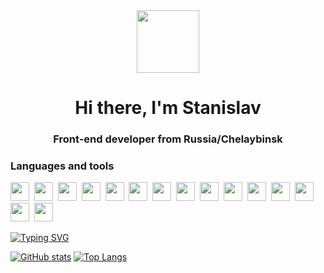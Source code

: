 <div id="header" align="center">
  <img src="https://media.giphy.com/media/M9gbBd9nbDrOTu1Mqx/giphy.gif" width="100"/>
  <h1>Hi there, I'm Stanislav</h1>
  <h3>Front-end developer from Russia/Chelaybinsk</h3>
</div>

### Languages and tools
<img src="https://cdn.jsdelivr.net/gh/devicons/devicon/icons/html5/html5-plain-wordmark.svg" width="30" />&nbsp;
<img src="https://cdn.jsdelivr.net/gh/devicons/devicon/icons/css3/css3-plain-wordmark.svg" width="30" />&nbsp;
<img src="https://cdn.jsdelivr.net/gh/devicons/devicon/icons/javascript/javascript-original.svg" width="30" />&nbsp;
<img src="https://cdn.jsdelivr.net/gh/devicons/devicon/icons/typescript/typescript-original.svg" width="30" />&nbsp;
<img src="https://cdn.jsdelivr.net/gh/devicons/devicon/icons/webpack/webpack-plain.svg" width="30" />&nbsp;
<img src="https://cdn.jsdelivr.net/gh/devicons/devicon/icons/storybook/storybook-original.svg" width="30" />&nbsp;
<img src="https://cdn.jsdelivr.net/gh/devicons/devicon/icons/sass/sass-original.svg" width="30" />&nbsp;
<img src="https://cdn.jsdelivr.net/gh/devicons/devicon/icons/react/react-original.svg" width="30" />&nbsp;
<img src="https://cdn.jsdelivr.net/gh/devicons/devicon/icons/redux/redux-original.svg" width="30" />&nbsp;
<img src="https://cdn.jsdelivr.net/gh/devicons/devicon/icons/nodejs/nodejs-original-wordmark.svg" width="30" />&nbsp;
<img src="https://cdn.jsdelivr.net/gh/devicons/devicon/icons/jest/jest-plain.svg" width="30" />&nbsp;
<img src="https://cdn.jsdelivr.net/gh/devicons/devicon/icons/git/git-original.svg" width="30" />&nbsp;
<img src="https://cdn.jsdelivr.net/gh/devicons/devicon/icons/figma/figma-original.svg" width="30" />&nbsp;
<img src="https://cdn.jsdelivr.net/gh/devicons/devicon/icons/eslint/eslint-original-wordmark.svg" width="30" />&nbsp;
<img src="https://cdn.jsdelivr.net/gh/devicons/devicon/icons/babel/babel-original.svg" width="30" />&nbsp;


[![Typing SVG](https://readme-typing-svg.herokuapp.com?color=%2336BCF7&lines=Frontend+developer)](https://git.io/typing-svg)

[![GitHub stats](https://github-readme-stats.vercel.app/api?username=StanislavZab)](https://github.com/username/github-readme-stats)   [![Top Langs](https://github-readme-stats.vercel.app/api/top-langs/?username=StanislavZab&layout=compact)](https://github.com/anuraghazra/github-readme-stats)


